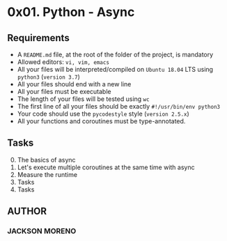 # 0x01. Python - Async

## Requirements

+ A `README.md` file, at the root of the folder of the project, is mandatory
+ Allowed editors: `vi, vim, emacs`
+ All your files will be interpreted/compiled on `Ubuntu 18.04` LTS using `python3` (`version 3.7`)
+ All your files should end with a new line
+ All your files must be executable
+ The length of your files will be tested using `wc`
+ The first line of all your files should be exactly `#!/usr/bin/env python3`
+ Your code should use the `pycodestyle` style (`version 2.5.x`)
+ All your functions and coroutines must be type-annotated.

## Tasks

0. The basics of async
1. Let's execute multiple coroutines at the same time with async
2. Measure the runtime
3. Tasks
4. Tasks

## AUTHOR

### JACKSON MORENO
